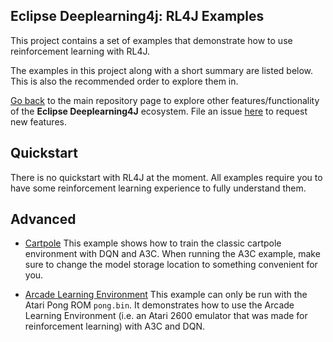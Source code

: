 ## Eclipse Deeplearning4j: RL4J Examples

This project contains a set of examples that demonstrate how to use reinforcement learning with RL4J.

The examples in this project along with a short summary are listed below. This is also the recommended order to explore them in.

[Go back](../README.md) to the main repository page to explore other features/functionality of the **Eclipse Deeplearning4J** ecosystem. File an issue [here](https://github.com/eclipse/deeplearning4j-examples/issues) to request new features.

## Quickstart
There is no quickstart with RL4J at the moment. All examples require you to have some reinforcement learning experience to fully understand them.

## Advanced
* [Cartpole](./src/main/java/org/deeplearning4j/rl4j/examples/advanced/cartpole)
This example shows how to train the classic cartpole environment with DQN and A3C. When running the A3C example, make sure to change the model storage location to something convenient for you.

* [Arcade Learning Environment](./src/main/java/org/deeplearning4j/rl4j/examples/advanced/ale)
This example can only be run with the Atari Pong ROM `pong.bin`. It demonstrates how to use the Arcade Learning Environment (i.e. an Atari 2600 emulator that was made for reinforcement learning) with A3C and DQN.
